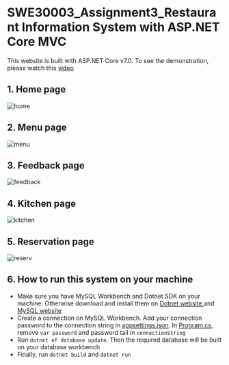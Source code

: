 # SWE30003_Assignment3_Restaurant Information System with ASP.NET Core MVC</h1>
This website is built with ASP.NET Core v7.0. To see the demonstration, please watch this [video](https://www.youtube.com/watch?v=bMnRvEmOjUs)

## 1. Home page
![home](https://drive.google.com/uc?export=view&id=1ok_iTkZSI0OvRHaP8ZAyjOIsWwkmkXTr)

## 2. Menu page
![menu](https://drive.google.com/uc?export=view&id=1TortiwOgJ3s1APOHZaX6SfYtlG7SR313)

## 3. Feedback page
![feedback](https://drive.google.com/uc?export=view&id=19CfyEl8FIHob8gshAlcCNG7YtDz3FXZi)

## 4. Kitchen page
![kitchen](https://drive.google.com/uc?export=view&id=1jysqk55kjiaLKwPXuEd9wYZyu1_EA9rP)

## 5. Reservation page
![reserv](https://drive.google.com/uc?export=view&id=1d7_yVzqBwyHiuvi3QITSWIVDilKCXJGi)

## 6. How to run this system on your machine
- Make sure you have MySQL Workbench and Dotnet SDK on your machine. Otherwise download and install them on [Dotnet website ](https://dotnet.microsoft.com/en-us/download) and [MySQL website](https://www.mysql.com/products/workbench/)
- Create a connection on MySQL Workbench. Add your connection password to the connection string in [appsettings.json](appsettings.json). In [Program.cs](Program.cs), remove `var password` and password tail in `connectionString`
- Run `dotnet ef database update`. Then the required database will be built on your database workbench
- Finally, run `dotnet build` and `dotnet run`
